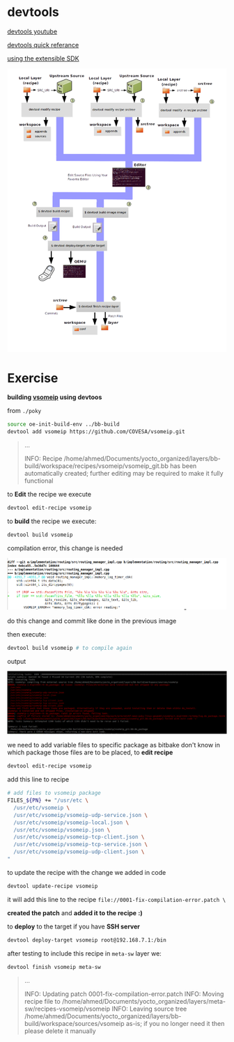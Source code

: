 # devtools

[devtools youtube](https://www.youtube.com/watch?v=CiD7rB35CRE) 

[devtools quick referance](https://docs.yoctoproject.org/dunfell/ref-manual/ref-devtool-reference.html?highlight=devtools)

[using the extensible SDK](https://bootlin.com/~mike/pub/yocto-project/docs-2021-01-19/sdk-manual/extensible.html)  

![2 Using the Extensible SDK — The Yocto Project ® dev documentation](./assets/sdk-devtool-modify-flow.png)

# Exercise 

**building [vsomeip](https://github.com/COVESA/vsomeip.git) using devtoos**

from `./poky`

```sh
source oe-init-build-env ../bb-build
devtool add vsomeip https://github.com/COVESA/vsomeip.git
```

> ...
>
> INFO: Recipe /home/ahmed/Documents/yocto_organized/layers/bb-build/workspace/recipes/vsomeip/vsomeip_git.bb has been automatically created; further editing may be required to make it fully functional

to **Edit** the recipe we execute

```sh
devtool edit-recipe vsomeip
```

to **build** the recipe we execute:

```sh
devtool build vsomeip
```

compilation error, this change is needed

![image-20230401074804565](./assets/image-20230401074804565.png) 

do this change and commit like done in the previous image

then execute:

```sh
devtool build vsomeip # to compile again
```

output

![image-20230401075014837](./assets/image-20230401075014837.png)

we need to add variable files to specific package as bitbake don't know in which package those files are to be placed, to **edit recipe**

```sh
devtool edit-recipe vsomeip
```

add this line to recipe 

```sh
# add files to vsomeip package 
FILES_${PN} += "/usr/etc \
  /usr/etc/vsomeip \
  /usr/etc/vsomeip/vsomeip-udp-service.json \
  /usr/etc/vsomeip/vsomeip-local.json \
  /usr/etc/vsomeip/vsomeip.json \
  /usr/etc/vsomeip/vsomeip-tcp-client.json \
  /usr/etc/vsomeip/vsomeip-tcp-service.json \
  /usr/etc/vsomeip/vsomeip-udp-client.json \
"
```

to update the recipe with the change we added in code

```sh
devtool update-recipe vsomeip
```

it will add this line to the recipe `file://0001-fix-compilation-error.patch \`

**created the patch** and **added it to the recipe** **:)**



to **deploy** to the target if you have **SSH server**

```sh
devtool deploy-target vsomeip root@192.168.7.1:/bin
```



after testing to include this recipe in `meta-sw` layer we:

```sh
devtool finish vsomeip meta-sw
```

> ...
>
> INFO: Updating patch 0001-fix-compilation-error.patch
> INFO: Moving recipe file to /home/ahmed/Documents/yocto_organized/layers/meta-sw/recipes-vsomeip/vsomeip
> INFO: Leaving source tree /home/ahmed/Documents/yocto_organized/layers/bb-build/workspace/sources/vsomeip as-is; if you no longer need it then please delete it manually